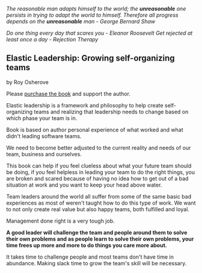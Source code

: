 _The reasonable man adapts himself to the world; the **unreasonable** one persists in trying to adapt the world to himself. Therefore all progress depends on the **unreasonable** man - George Bernard Shaw_

_Do one thing every day that scares you - Eleanor Roosevelt_
_Get rejected at least once a day - Rejection Therapy_

## Elastic Leadership: Growing self-organizing teams

by Roy Osherove


Please [purchase the book](https://www.amazon.com/Elastic-Leadership-Growing-self-organizing-teams/dp/1617293083) and support the author.

Elastic leadership is a framework and philosophy to help create self-organizing teams and realizing that leadership needs to change based on which phase your team is in.

Book is based on author personal experience of what worked and what didn't leading software teams.

We need to become better adjusted to the current reality and needs of our team, business and ourselves.

This book can help if you feel clueless about what your future team should be doing, if you feel helpless in leading your team to do the right things, you are broken and scared because of having no idea how to get out of a bad situation at work and you want to keep your head above water.

Team leaders around the world all suffer from some of the same basic bad experiences as most of weren't taught how to do this type of work. We want to not only create real value but also happy teams, both fulfilled and loyal.

Management done right is a very tough job.

**A good leader will challenge the team and people around them to solve their own problems and as people learn to solve their own problems, your time frees up more and more to do things you care more about.**

It takes time to challenge people and most teams don't have time in abundance. Making slack time to grow the team's skill will be necessary.

